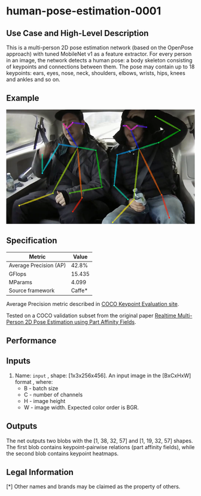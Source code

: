 # human-pose-estimation-0001

## Use Case and High-Level Description

This is a multi-person 2D pose estimation network (based on the OpenPose approach) with tuned MobileNet v1 as a feature extractor. 
For every person in an image, the network detects a human pose: a body skeleton consisting of keypoints and connections between them.
The pose may contain up to 18 keypoints: ears, eyes, nose, neck, shoulders, elbows, wrists, hips, knees and ankles and so on.

## Example

![](./human-pose-estimation-0001.png)

## Specification

| Metric                          | Value                                     |
|---------------------------------|-------------------------------------------|
| Average Precision (AP)          | 42.8%                                     |
| GFlops                          | 15.435                                    |
| MParams                         | 4.099                                     |
| Source framework                | Caffe*                                    |

Average Precision metric described in [COCO Keypoint Evaluation site](http://cocodataset.org/#keypoints-eval).

Tested on a COCO validation subset from the original paper [Realtime Multi-Person 2D Pose Estimation using Part Affinity Fields](https://arxiv.org/pdf/1611.08050.pdf).

## Performance

## Inputs

1. Name: `input` , shape: [1x3x256x456]. An input image in the [BxCxHxW] format ,
  where:
    - B - batch size
    - C - number of channels
    - H - image height
    - W - image width.
  Expected color order is BGR.

## Outputs

The net outputs two blobs with the [1, 38, 32, 57] and [1, 19, 32, 57] shapes. The first blob contains keypoint-pairwise relations (part affinity fields), while the second blob contains keypoint heatmaps.

## Legal Information
[*] Other names and brands may be claimed as the property of others.
